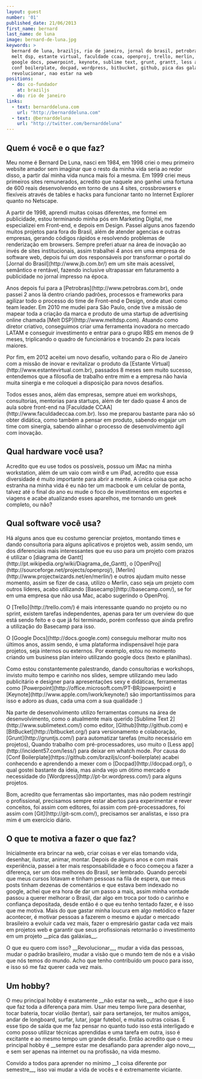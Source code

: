 ```yaml
---
layout: guest
number: '01'
published_date: 21/06/2013
first_name: bernard
last_name: de luna
image: bernard-de-luna.jpg
keywords: >
  bernard de luna, braziljs, rio de janeiro, jornal do brasil, petrobras,
  melt dsp, estante virtual, faculdade ccaa, openproj, trello, merlin, basecamp,
  google docs, powerpoint, keynote, sublime text, grunt, grantt, less app,
  conf boilerplate, docpad, wordpress, bitbucket, github, pica das galaxias,
  revolucionar, nao estar na web
positions:
  - do: co-fundador
    at: braziljs
  - do: rio de janeiro
links:
  - text: bernarddeluna.com
    url: "http://bernarddeluna.com"
  - text: @bernarddeluna
    url: "http://twitter.com/bernarddeluna"
---
```

<section class="question">
  <div class="wrapper">
    <div class="question-title-area">
      <h2 class="question-title">Quem é você e o que faz?</h2>
    </div>
    <div class="question-content-area">
      <div class="question-content text">
        <p>
        Meu nome é Bernard De Luna, nasci em 1984, em 1998 criei o meu primeiro
        website amador sem imaginar que o resto da minha vida seria ao redor
        disso, a partir daí minha vida nunca mais foi a mesma. Em 1999 criei
        meus primeiros sites remunerados, acredito que naquele ano ganhei uma
        fortuna de 600 reais desenvolvendo em torno de uns 4 sites,
        crossbrowsers e flexíveis através de tables e hacks para funcionar tanto
        no Internet Explorer quanto no Netscape.
        </p>
        <p>
        A partir de 1998, aprendi muitas coisas diferentes, me formei em
        publicidade, estou terminando minha pós em Marketing Digital, me
        especializei em Front-end, e depois em Design. Passei alguns anos
        fazendo muitos projetos para fora do Brasil, além de atender agencias e
        outras empresas, gerando códigos rápidos e resolvendo problemas de
        renderização em browsers. Sempre preferi atuar na área de inovação ao
        invés de sites institucionais, assim trabalhei 4 anos em uma empresa de
        software web, depois fui um dos responsáveis por transformar o portal do
        [Jornal do Brasil](http://www.jb.com.br/) em um site mais acessível,
        semântico e rentável, fazendo inclusive ultrapassar em faturamento a
        publicidade no jornal impresso na época.
        </p>
        <p>
        Anos depois fui para a [Petrobras](http://www.petrobras.com.br), onde
        passei 2 anos lá dentro criando padrões, processos e frameworks para
        agilizar todo o processo do time de Front-end e Design, onde atuei como
        team leader. Em 2010 me mudei para São Paulo, onde tive a missão de
        mapear toda a criação da marca e produto de uma startup de advertising
        online chamada [Melt DSP](http://www.meltdsp.com).
        Atuando como diretor criativo, conseguimos criar uma ferramenta
        inovadora no mercado LATAM e conseguir investimento e entrar para o
        grupo RBS em menos de 9 meses, triplicando o quadro de funcionários e
        trocando 2x para locais maiores.
        </p>
        <p>
        Por fim, em 2012 aceitei um novo desafio, voltando para o Rio de Janeiro
        com a missão de inovar e revitalizar o produto da
        [Estante Virtual](http://www.estantevirtual.com.br), passados 8 meses
        sem muito sucesso, entendemos que a filosofia de trabalho entre mim e a
        empresa não havia muita sinergia e me coloquei a disposição para novos
        desafios.
        </p>
        <p>
        Todos esses anos, além das empresas, sempre atuei em workshops,
        consultorias, mentorias para startups, além de ter dado quase 4 anos de
        aula sobre front-end na [Faculdade CCAA](http://www.faculdadeccaa.com.br).
        Isso me preparou bastante para não só obter didática, como também a
        pensar em produto, sabendo engajar um time com sinergia, sabendo alinhar
        o processo de desenvolvimento ágil com inovação.
        </p>
      </div>
    </div>
  </div>
</section>

<section class="question">
  <div class="wrapper">
    <div class="question-title-area">
      <h2 class="question-title">Qual hardware você usa?</h2>
    </div>
    <div class="question-content-area">
      <div class="question-content text">
        <p>
        Acredito que eu use todos os possíveis, possuo um iMac na minha
        workstation, além de um vaio com win8 e um iPad, acredito que essa
        diversidade é muito importante para abrir a mente. A única coisa que
        acho estranha na minha vida é eu não ter um macbook e um celular de
        ponta, talvez até o final do ano eu mude o foco de investimentos em
        esportes e viagens e acabe atualizando esses aparelhos, me tornando um
        geek completo, ou não?
        </p>
      </div>
    </div>
  </div>
</section>

<section class="question">
  <div class="wrapper">
    <div class="question-title-area">
      <h2 class="question-title">Qual software você usa?</h2>
    </div>
    <div class="question-content-area">
      <div class="question-content text">
        <p>
        Há alguns anos que eu costumo gerenciar projetos, montando times e dando
        consultoria para alguns aplicativos e projetos web, assim sendo, um dos
        diferenciais mais interessantes que eu uso para um projeto com prazos é
        utilizar o [diagrama de Gantt](http://pt.wikipedia.org/wiki/Diagrama_de_Gantt),
        o [OpenProj](http://sourceforge.net/projects/openproj/),
        [Merlin](http://www.projectwizards.net/en/merlin/) e outros ajudam muito
        nesse momento, assim se fizer de casa, utilizo o Merlin, caso seja um
        projeto com outros líderes, acabo utilizando [Basecamp](http://basecamp.com/),
        se for em uma empresa que não usa Mac, acabo sugerindo o OpenProj.
        </p>
        <p>
        O [Trello](http://trello.com/) é mais interessante quando no projeto ou
        no sprint, existem tarefas independentes, apenas para ter um overview do
        que está sendo feito e o que já foi terminado, porém confesso que ainda
        prefiro a utilização do Basecamp para isso.
        </p>
        <p>
        O [Google Docs](http://docs.google.com) conseguiu melhorar muito nos
        últimos anos, assim sendo, é uma plataforma indispensável hoje para
        projetos, seja internos ou externos. Por exemplo, estou no momento
        criando um business plan inteiro utilizando google docs (texto e planilhas).
        </p>
        <p>
        Como estou constantemente palestrando, dando consultorias e workshops,
        invisto muito tempo e carinho nos slides, sempre utilizando meu lado
        publicitário e designer para apresentações sexy e didáticas, ferramentas
        como [Powerpoint](http://office.microsoft.com/PT-BR/powerpoint) e
        [Keynote](http://www.apple.com/iwork/keynote/) são importantíssimos para
        isso e adoro as duas, cada uma com a sua qualidade :)
        </p>
        <p>
        Na parte de desenvolvimento utilizo ferramentas comuns na área de
        desenvolvimento, como o atualmente mais querido
        [Sublime Text 2](http://www.sublimetext.com/) como editor,
        [Github](http://github.com) e [BitBucket](http://bitbucket.org/) para
        versionamento e colaboração, [Grunt](http://gruntjs.com/) para
        automatizar tarefas (muito necessário em projetos), Quando trabalho com
        pré-processadores, uso muito o [Less app](http://incident57.com/less/)
        para deixar em whatch mode. Por causa do
        [Conf Boilerplate](https://github.com/braziljs/conf-boilerplate) acabei
        conhecendo e aprendendo a mexer com o [Docpad](http://docpad.org/), o
        qual gostei bastante da ideia, mas ainda vejo um ótimo mercado e
        necessidade do [Wordpress](http://pt-br.wordpress.com/) para alguns
        projetos.
        </p>
        <p>
        Bom, acredito que ferramentas são importantes, mas não podem restringir
        o profissional, precisamos sempre estar abertos para experimentar e
        rever conceitos, foi assim com editores, foi assim com pré-processadores,
        foi assim com [Git](http://git-scm.com/), precisamos ser analistas, e
        isso pra mim é um exercício diário.
        </p>
      </div>
    </div>
  </div>
</section>

<section class="question">
  <div class="wrapper">
    <div class="question-title-area">
      <h2 class="question-title">O que te motiva a fazer o que faz?</h2>
    </div>
    <div class="question-content-area">
      <div class="question-content text">
        <p>
        Inicialmente era brincar na web, criar coisas e ver elas tomando vida,
        desenhar, ilustrar, animar, montar. Depois de alguns anos e com mais
        experiência, passei a ter mais responsabilidade e o foco começou a fazer
        a diferença, ser um dos melhores do Brasil, ser lembrado. Quando percebi
        que meus cursos lotavam e tinham pessoas na fila de espera, que meus
        posts tinham dezenas de comentários e que estava bem indexado no google,
        achei que era hora de dar um passo a mais, assim minha vontade passou a
        querer melhorar o Brasil, dar algo em troca por todo o carinho e confiança
        depositada, desde então é o que eu tenho tentado fazer, e é isso que me
        motiva. Mais do que gastar minha loucura em algo metódico e fazer
        acontecer, é motivar pessoas a fazerem o mesmo e ajudar o mercado
        brasileiro a evoluir cada vez mais, fazer o empresário gastar cada vez
        mais em projetos web e garantir que seus profissionais retornarão o
        investimento em um projeto __pica das galáxias__.
        </p>
        <p>
        O que eu quero com isso? __Revolucionar__, mudar a vida das
        pessoas, mudar o padrão brasileiro, mudar a visão que o mundo tem de nós
        e a visão que nós temos do mundo. Acho que tenho contribuído um pouco
        para isso, e isso só me faz querer cada vez mais.
        </p>
      </div>
    </div>
  </div>
</section>

<section class="question">
  <div class="wrapper">
    <div class="question-title-area">
      <h2 class="question-title">Um hobby?</h2>
    </div>
    <div class="question-content-area">
      <div class="question-content text">
        <p>
        O meu principal hobby é exatamente __não estar na web__,
        acho que é isso que faz toda a diferença para mim. Usar meu tempo livre
        para desenhar, tocar bateria, tocar violão (tentar), sair para sertanejos,
        ter muitos amigos, andar de longboard, surfar, lutar, jogar futebol, e
        muitas outras coisas.
        É esse tipo de saída que me faz pensar no quanto tudo isso está
        interligado e como posso utilizar técnicas aprendidas e uma tarefa em
        outra, isso é excitante e ao mesmo tempo um grande desafio. Então
        acredito que o meu principal hobby é __sempre estar me desafiando para
        aprender algo novo__, e sem ser apenas na internet ou na profissão, na
        vida mesmo.
        </p>
        <p>
        Convido a todos para aprender no mínimo __1 coisa diferente por semestre__,
        isso vai mudar a vida de vocês e é extremamente viciante.
        </p>
      </div>
    </div>
  </div>
</section>